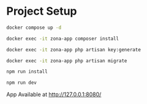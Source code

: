 # Project Setup

```sh
docker compose up -d
```

```sh
docker exec -it zona-app composer install
```

```sh
docker exec -it zona-app php artisan key:generate
```

```sh
docker exec -it zona-app php artisan migrate
```

```sh
npm run install
```

```sh
npm run dev
```

App Available at http://127.0.0.1:8080/
